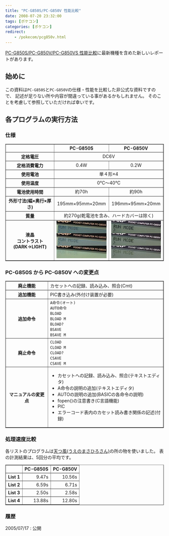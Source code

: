 ```yaml
---
title: "PC-G850S/PC-G850V 性能比較"
date: 2008-07-20 23:32:00
tags: [ポケコン]
categories: [ポケコン]
redirect:
    - /pokecom/pcg850v.html
---
```


[PC-G850S/PC-G850V/PC-G850VS 性能比較][1]に最新機種を含めた新しいレポートがあります。 

## 始めに

 [1]: /blog/2009/03/29/pokecom-pcg850vs.html "PC-G850S/PC-G850V/PC-G850VS 性能比較"

この資料は`PC-G850S`と`PC-G850V`の仕様・性能を比較した非公式な資料ですので、 記述が足りない所や内容が間違っている事があるかもしれません。 そのことを考慮して参照していただければ幸いです。

## 各プログラムの実行方法

### 仕様

<table border="1" summary=""><tr>
<th>
<br />
</th>
<th>
PC-G850S
</th>
<th>
PC-G850V
</th>
</tr>
<tr>
<th>
定格電圧
</th>
<td colspan="2" align="center">
DC6V
</td>
</tr>
<tr>
<th>
定格消費電力
</th>
<td align="center">
0.4W
</td>
<td align="center">
0.2W
</td>
</tr>
<tr>
<th>
使用電池
</th>
<td colspan="2" align="center">
単４形×4
</td>
</tr>
<tr>
<th>
使用温度
</th>
<td colspan="2" align="center">
0℃〜40℃
</td>
</tr>
<tr>
<th>
電池使用時間
</th>
<td align="center">
約70h
</td>
<td align="center">
約90h
</td>
</tr>
<tr>
<th>
外形寸法(幅×奥行×厚さ)
</th>
<td align="center">
195mm×95mm×20mm
</td>
<td align="center">
196mm×95mm×20mm
</td>
</tr>
<tr>
<th>
質量
</th>
<td colspan="2" align="center">
約270g(乾電池を含み、ハードカバーは除く)
</td>
</tr>
<tr>
<th>
液晶<br />コントラスト<br />(DARK→LIGHT)
</th>
<td align="center">
<a href="/images/2008_0720_850s_lcd.jpg"><img src="/images/2008_0720_850s_lcds.jpg" title="PC-G850Sの液晶画面" /></a>
</td>
<td align="center">
<a href="/images/2008_0720_850v_lcd.jpg"><img src="/images/2008_0720_850v_lcds.jpg" title="PC-G850Vの液晶画面" /></a>
</td>
</tr>
</table>

### PC-G850S から PC-G850V への変更点

<table border="1" summary=""><tr>
<th>
廃止機能
</th>
<td>
カセットへの記録、読み込み、照合(Cmt)
</td>
</tr>
<tr>
<th>
追加機能
</th>
<td>
PIC書き込み(外付け装置が必要)
</td>
</tr>
<tr>
<th>
追加命令
</th>
<td>
<code>A命令(オート)</code><br /> <code>AUTO命令</code><br /> <code>BLOAD</code><br /> <code>BLOAD M</code><br /> <code>BLOAD?</code><br /> <code>BSAVE</code><br /> <code>BSAVE M</code>
</td>
</tr>
<tr>
<th>
廃止命令
</th>
<td>
<code>CLOAD</code><br /> <code>CLOAD M</code><br /> <code>CLOAD?</code><br /> <code>CSAVE</code><br /> <code>CSAVE M</code>
</td>
</tr>
<tr>
<th>
マニュアルの変更点
</th>
<td>
<ul>
<li>
カセットへの記録、読み込み、照合(テキストエディタ)
</li>
<li>
A命令の説明の追加(テキストエディタ)
</li>
<li>
AUTOの説明の追加(BASICの各命令の説明)
</li>
<li>
fopen()の注意書き(C言語機能)
</li>
<li>
PIC
</li>
<li>
エラーコード表内のカセット読み書き関係の記述(付録)
</li>
</ul>
</td>
</tr>
</table>

### 処理速度比較

各リストのプログラムは[天つ風(うえのまさひろさん)][2]の所の物を使いました。 表の計測結果は、5回分の平均です。 

 [2]: http://earthgale.ram.ne.jp/

<table border="1" summary=""><tr>
<th>
<br />
</th>
<th>
PC-G850S
</th>
<th>
PC-G850V
</th>
</tr>
<tr>
<th>
List 1
</th>
<td align="right">
9.47s
</td>
<td align="right">
10.56s
</td>
</tr>
<tr>
<th>
List 2
</th>
<td align="right">
6.59s
</td>
<td align="right">
6.71s
</td>
</tr>
<tr>
<th>
List 3
</th>
<td align="right">
2.50s
</td>
<td align="right">
2.58s
</td>
</tr>
<tr>
<th>
List 4
</th>
<td align="right">
13.88s
</td>
<td align="right">
12.80s
</td>
</tr>
</table>

### 履歴

2005/07/17
: 公開

